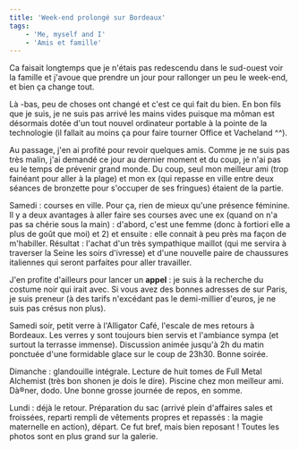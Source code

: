 ```yaml
---
title: 'Week-end prolongé sur Bordeaux'
tags:
    - 'Me, myself and I'
    - 'Amis et famille'
---
```


Ca faisait longtemps que je n'étais pas redescendu dans le sud-ouest voir la
famille et j'avoue que prendre un jour pour rallonger un peu le week-end, et
bien ça change tout.

Là -bas, peu de choses ont changé et c'est ce qui fait du bien. En bon fils que
je suis, je ne suis pas arrivé les mains vides puisque ma môman est désormais
dotée d'un tout nouvel ordinateur portable à la pointe de la technologie (il
fallait au moins ça pour faire tourner Office et Vacheland ^^).

Au passage, j'en ai profité pour revoir quelques amis. Comme je ne suis pas très
malin, j'ai demandé ce jour au dernier moment et du coup, je n'ai pas eu le
temps de prévenir grand monde. Du coup, seul mon meilleur ami (trop fainéant
pour aller à la plage) et mon ex (qui repasse en ville entre deux séances de
bronzette pour s'occuper de ses fringues) étaient de la partie.

Samedi : courses en ville. Pour ça, rien de mieux qu'une présence féminine. Il y
a deux avantages à aller faire ses courses avec une ex (quand on n'a pas sa
chérie sous la main) : d'abord, c'est une femme (donc à fortiori elle a plus de
goût que moi) et 2) et ensuite : elle connait à peu près ma façon de m'habiller.
Résultat : l'achat d'un très sympathique maillot (qui me servira à traverser la
Seine les soirs d'ivresse) et d'une nouvelle paire de chaussures italiennes qui
seront parfaites pour aller travailler.

J'en profite d'ailleurs pour lancer un **appel** : je suis à la recherche du
costume noir qui irait avec. Si vous avez des bonnes adresses de sur Paris, je
suis preneur (à des tarifs n'excédant pas le demi-millier d'euros, je ne suis
pas crésus non plus).

Samedi soir, petit verre à l'Alligator Café, l'escale de mes retours à Bordeaux.
Les verres y sont toujours bien servis et l'ambiance sympa (et surtout la
terrasse immense). Discussion animée jusqu'à 2h du matin ponctuée d'une
formidable glace sur le coup de 23h30\. Bonne soirée.

Dimanche : glandouille intégrale. Lecture de huit tomes de Full Metal Alchemist
(très bon shonen je dois le dire). Piscine chez mon meilleur ami. Dà®ner, dodo.
Une bonne grosse journée de repos, en somme.

Lundi : déjà le retour. Préparation du sac (arrivé plein d'affaires sales et
froissées, reparti rempli de vêtements propres et repassés : la magie maternelle
en action), départ. Ce fut bref, mais bien reposant ! Toutes les photos sont en
plus grand sur la galerie.
